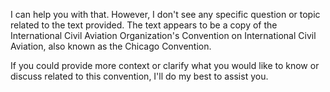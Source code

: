 I can help you with that. However, I don't see any specific question or topic related to the text provided. The text appears to be a copy of the International Civil Aviation Organization's Convention on International Civil Aviation, also known as the Chicago Convention.

If you could provide more context or clarify what you would like to know or discuss related to this convention, I'll do my best to assist you.